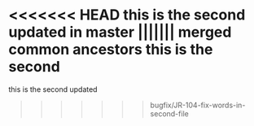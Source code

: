 <<<<<<< HEAD
this is the second updated in master
||||||| merged common ancestors
this is the second
=======
this is the second updated
>>>>>>> bugfix/JR-104-fix-words-in-second-file
